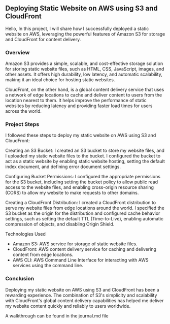 ## Deploying Static Website on AWS using S3 and CloudFront

Hello, In this project, I will share how I successfully deployed a static website on AWS, leveraging the powerful features of Amazon S3 for storage and CloudFront for content delivery.

### Overview

Amazon S3 provides a simple, scalable, and cost-effective storage solution for storing static website files, such as HTML, CSS, JavaScript, images, and other assets. It offers high durability, low latency, and automatic scalability, making it an ideal choice for hosting static websites.

CloudFront, on the other hand, is a global content delivery service that uses a network of edge locations to cache and deliver content to users from the location nearest to them. It helps improve the performance of static websites by reducing latency and providing faster load times for users across the world.

### Project Steps

I followed these steps to deploy my static website on AWS using S3 and CloudFront:

Creating an S3 Bucket: I created an S3 bucket to store my website files, and I uploaded my static website files to the bucket. I configured the bucket to act as a static website by enabling static website hosting, setting the default index document, and defining error document settings.

Configuring Bucket Permissions: I configured the appropriate permissions for the S3 bucket, including setting the bucket policy to allow public read access to the website files, and enabling cross-origin resource sharing (CORS) to allow my website to make requests to other domains.

Creating a CloudFront Distribution: I created a CloudFront distribution to serve my website files from edge locations around the world. I specified the S3 bucket as the origin for the distribution and configured cache behavior settings, such as setting the default TTL (Time-to-Live), enabling automatic compression of objects, and disabling Origin Shield.

Technologies Used
- Amazon S3: AWS service for storage of static website files.
- CloudFront: AWS content delivery service for caching and delivering content from edge locations.
- AWS CLI: AWS Command Line Interface for interacting with AWS services using the command line.

### Conclusion
Deploying my static website on AWS using S3 and CloudFront has been a rewarding experience. The combination of S3's simplicity and scalability with CloudFront's global content delivery capabilities has helped me deliver my website content quickly and reliably to users worldwide.

A walkthrough can be found in the journal.md file

